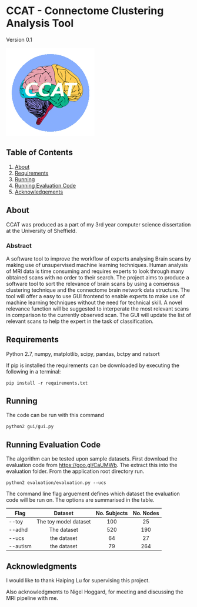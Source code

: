# CCAT - Connectome Clustering Analysis Tool
Version 0.1

![alt text](https://github.com/acb14js/ccat/blob/master/gui/icon.gif "CCAT icon")

## Table of Contents
1. [About](#about)
2. [Requirements](#requirements)
3. [Running](#running)
4. [Running Evaluation Code](#running-evaluation-code)
5. [Acknowledgements](#acknowledgements)

## About

CCAT was produced as a part of my 3rd year computer science dissertation at the University of Sheffield.

### Abstract

A software tool to improve the workflow of experts analysing Brain scans by 
  making use of unsupervised machine learning techniques.
Human analysis of MRI data is time consuming and requires experts to look 
  through many obtained scans with no order to their search.
The project aims to produce a software tool to sort the relevance of brain
  scans by using a consensus clustering technique and the connectome brain 
  network data structure.
The tool will offer a easy to use GUI frontend to enable experts to make use of 
  machine learning techniques without the need for technical skill.
A novel relevance function will be suggested to interperate the most relevant scans in comparison to the
  currently observed scan.
The GUI will update the list of relevant scans to help the expert 
  in the task of classification.

## Requirements

Python 2.7, numpy, matplotlib, scipy, pandas, bctpy and natsort

If pip is installed the requirements can be downloaded by executing the 
  following in a terminal:

```
pip install -r requirements.txt
```

## Running
The code can be run with this command

```
python2 gui/gui.py
```
 
## Running Evaluation Code

The algorithm can be tested upon sample datasets.
First download the evaluation code from https://goo.gl/CaUMWb.
The extract this into the evaluation folder.
From the application root directory run.

```
python2 evaluation/evaluation.py --ucs
```

The command line flag arguement defines which dataset the evaluation code will be run on.
The options are summarised in the table.

| Flag          | Dataset             | No. Subjects  | No. Nodes |
| ------------- |:-------------------:|:-------------:|:---------:|
| --toy         |The toy model dataset|100            |25 	      |	
| --adhd        |The dataset          |520            |190 	      |	
| --ucs         |the dataset          |64             |27 	      |	
| --autism      |the dataset          |79             |264        |

## Acknowledgments

I would like to thank Haiping Lu for supervising this project.

Also acknowledgments to Nigel Hoggard, for meeting and discussing the MRI pipeline with me.

